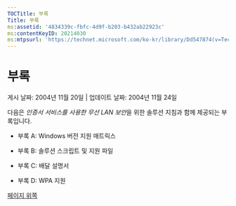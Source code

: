 ```yaml
---
TOCTitle: 부록
Title: 부록
ms:assetid: '4834339c-fbfc-4d9f-b203-b432ab22923c'
ms:contentKeyID: 20214030
ms:mtpsurl: 'https://technet.microsoft.com/ko-kr/library/Dd547874(v=TechNet.10)'
---
```


부록
====

게시 날짜: 2004년 11월 20일 | 업데이트 날짜: 2004년 11월 24일

다음은 *인증서 서비스를 사용한 무선 LAN 보안*을 위한 솔루션 지침과 함께 제공되는 부록입니다.

-   부록 A: Windows 버전 지원 매트릭스

-   부록 B: 솔루션 스크립트 및 지원 파일

-   부록 C: 배달 설명서

-   부록 D: WPA 지원

[](#mainsection)[페이지 위쪽](#mainsection)
